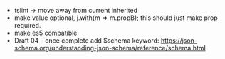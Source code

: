 * tslint -> move away from current inherited
* make value optional, j.with(m => m.propB); this should just make prop required.
* make es5 compatible
* Draft 04 - once complete add $schema keyword: https://json-schema.org/understanding-json-schema/reference/schema.html
